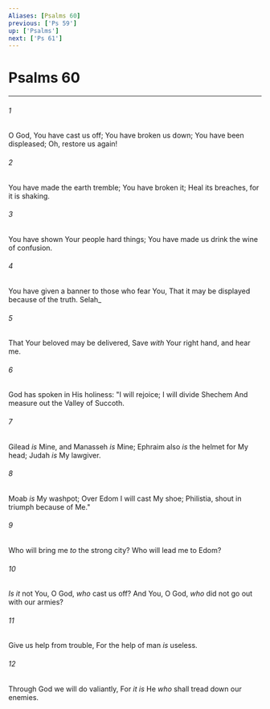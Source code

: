 ```yaml
---
Aliases: [Psalms 60]
previous: ['Ps 59']
up: ['Psalms']
next: ['Ps 61']
---
```

# Psalms 60

***


###### 1 
O God, You have cast us off; You have broken us down; You have been displeased; Oh, restore us again! 

###### 2 
You have made the earth tremble; You have broken it; Heal its breaches, for it is shaking. 

###### 3 
You have shown Your people hard things; You have made us drink the wine of confusion. 

###### 4 
You have given a banner to those who fear You, That it may be displayed because of the truth. Selah_ 

###### 5 
That Your beloved may be delivered, Save _with_ Your right hand, and hear me. 

###### 6 
God has spoken in His holiness: "I will rejoice; I will divide Shechem And measure out the Valley of Succoth. 

###### 7 
Gilead _is_ Mine, and Manasseh _is_ Mine; Ephraim also _is_ the helmet for My head; Judah _is_ My lawgiver. 

###### 8 
Moab _is_ My washpot; Over Edom I will cast My shoe; Philistia, shout in triumph because of Me." 

###### 9 
Who will bring me _to_ the strong city? Who will lead me to Edom? 

###### 10 
_Is it_ not You, O God, _who_ cast us off? And You, O God, _who_ did not go out with our armies? 

###### 11 
Give us help from trouble, For the help of man _is_ useless. 

###### 12 
Through God we will do valiantly, For _it is_ He _who_ shall tread down our enemies.
